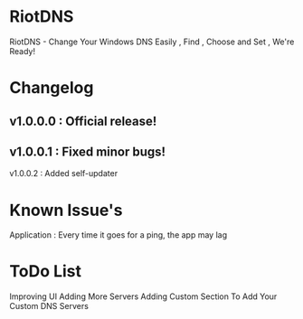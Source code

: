 # RiotDNS
RiotDNS - Change Your Windows DNS Easily , Find , Choose and Set , We're Ready!
# Changelog
v1.0.0.0 : 
Official release!
------------------------------
v1.0.0.1 : 
Fixed minor bugs!
------------------------------
v1.0.0.2 :
Added self-updater
# Known Issue's
Application : Every time it goes for a ping, the app may lag
# ToDo List
Improving UI
Adding More Servers
Adding Custom Section To Add Your Custom DNS Servers
